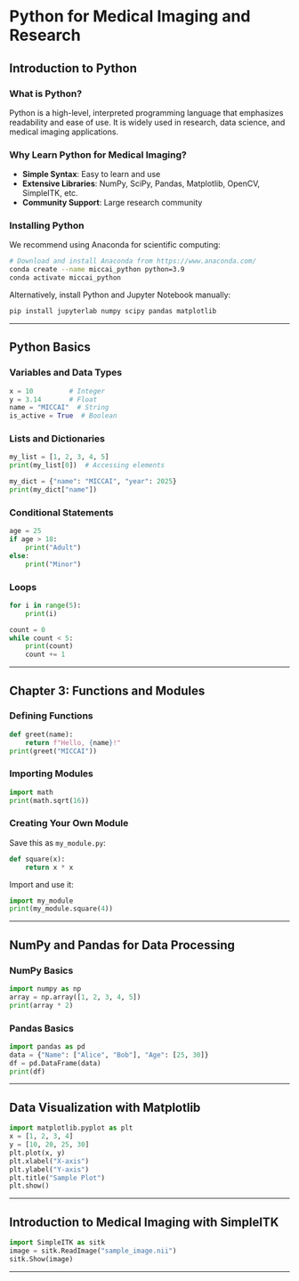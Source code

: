 # Python for Medical Imaging and Research

## Introduction to Python

### What is Python?
Python is a high-level, interpreted programming language that emphasizes readability and ease of use. It is widely used in research, data science, and medical imaging applications.

### Why Learn Python for Medical Imaging?
- **Simple Syntax**: Easy to learn and use
- **Extensive Libraries**: NumPy, SciPy, Pandas, Matplotlib, OpenCV, SimpleITK, etc.
- **Community Support**: Large research community

### Installing Python
We recommend using Anaconda for scientific computing:
```sh
# Download and install Anaconda from https://www.anaconda.com/
conda create --name miccai_python python=3.9
conda activate miccai_python
```
Alternatively, install Python and Jupyter Notebook manually:
```sh
pip install jupyterlab numpy scipy pandas matplotlib
```

---
## Python Basics

### Variables and Data Types
```python
x = 10         # Integer
y = 3.14       # Float
name = "MICCAI"  # String
is_active = True  # Boolean
```

### Lists and Dictionaries
```python
my_list = [1, 2, 3, 4, 5]
print(my_list[0])  # Accessing elements

my_dict = {"name": "MICCAI", "year": 2025}
print(my_dict["name"])
```

### Conditional Statements
```python
age = 25
if age > 18:
    print("Adult")
else:
    print("Minor")
```

### Loops
```python
for i in range(5):
    print(i)

count = 0
while count < 5:
    print(count)
    count += 1
```

---
## Chapter 3: Functions and Modules

### Defining Functions
```python
def greet(name):
    return f"Hello, {name}!"
print(greet("MICCAI"))
```

### Importing Modules
```python
import math
print(math.sqrt(16))
```

### Creating Your Own Module
Save this as `my_module.py`:
```python
def square(x):
    return x * x
```
Import and use it:
```python
import my_module
print(my_module.square(4))
```

---
## NumPy and Pandas for Data Processing

### NumPy Basics
```python
import numpy as np
array = np.array([1, 2, 3, 4, 5])
print(array * 2)
```

### Pandas Basics
```python
import pandas as pd
data = {"Name": ["Alice", "Bob"], "Age": [25, 30]}
df = pd.DataFrame(data)
print(df)
```

---
## Data Visualization with Matplotlib

```python
import matplotlib.pyplot as plt
x = [1, 2, 3, 4]
y = [10, 20, 25, 30]
plt.plot(x, y)
plt.xlabel("X-axis")
plt.ylabel("Y-axis")
plt.title("Sample Plot")
plt.show()
```

---
## Introduction to Medical Imaging with SimpleITK

```python
import SimpleITK as sitk
image = sitk.ReadImage("sample_image.nii")
sitk.Show(image)
```

---
